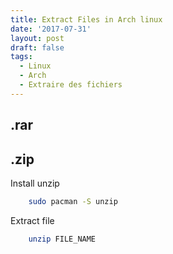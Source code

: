 ```yaml
---
title: Extract Files in Arch linux
date: '2017-07-31'
layout: post
draft: false
tags:
  - Linux
  - Arch
  - Extraire des fichiers
---
```


## .rar

## .zip

Install unzip
```bash
    sudo pacman -S unzip
```

Extract file
```bash
    unzip FILE_NAME
```
